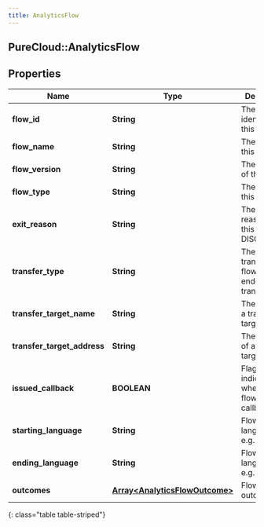 ```yaml
---
title: AnalyticsFlow
---
```

## PureCloud::AnalyticsFlow

## Properties

|Name | Type | Description | Notes|
|------------ | ------------- | ------------- | -------------|
| **flow_id** | **String** | The unique identifier of this flow | [optional] |
| **flow_name** | **String** | The name of this flow | [optional] |
| **flow_version** | **String** | The version of this flow | [optional] |
| **flow_type** | **String** | The type of this flow | [optional] |
| **exit_reason** | **String** | The exit reason for this flow, e.g. DISCONNECT | [optional] |
| **transfer_type** | **String** | The type of transfer for flows that ended with a transfer | [optional] |
| **transfer_target_name** | **String** | The name of a transfer target | [optional] |
| **transfer_target_address** | **String** | The address of a transfer target | [optional] |
| **issued_callback** | **BOOLEAN** | Flag indicating whether the flow issued a callback | [optional] |
| **starting_language** | **String** | Flow starting language, e.g. en-us | [optional] |
| **ending_language** | **String** | Flow ending language, e.g. en-us | [optional] |
| **outcomes** | [**Array&lt;AnalyticsFlowOutcome&gt;**](AnalyticsFlowOutcome.html) | Flow outcomes | [optional] |
{: class="table table-striped"}


